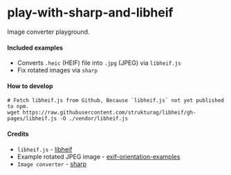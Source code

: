 # play-with-sharp-and-libheif
Image converter playground.

#### Included examples

- Converts `.heic` (HEIF) file into `.jpg` (JPEG) via `libheif.js`
- Fix rotated images via `sharp`

#### How to develop

```
# Fetch libheif.js from Github, Because `libheif.js` not yet published to npm.
wget https://raw.githubusercontent.com/strukturag/libheif/gh-pages/libheif.js -O ./vendor/libheif.js
```

#### Credits

- `libheif.js` - [libheif](https://github.com/strukturag/libheif)
- Example rotated JPEG image - [exif-orientation-examples](https://github.com/recurser/exif-orientation-examples)
- `Image converter` - [sharp](https://github.com/lovell/sharp)